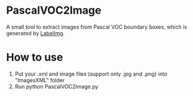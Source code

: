 # PascalVOC2Image

A small tool to extract images from Pascal VOC boundary boxes, which is generated by [LabelImg](https://github.com/tzutalin/labelImg).

# How to use

1. Put your .xml and image files (support only .jpg and .png) into "ImagesXML" folder
2. Run python PascalVOC2Image.py
